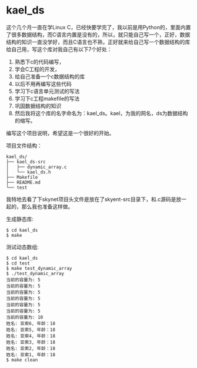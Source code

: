 # kael_ds

这个几个月一直在学Linux C，已经快要学完了，我以前是用Python的，里面内置了很多数据结构，而C语言内置是没有的，所以，就只能自己写一个，正好，数据结构的知识一直没学好，而且C语言也不熟，正好就来给自己写一个数据结构的库给自己用，写这个库对我自己有以下7个好处：
1. 熟悉下c的代码编写，
2. 学会C工程的开发，
3. 给自己准备一个c数据结构的库
4. 以后不用再编写这些代码
5. 学习下c语言单元测试的写法
6. 学习下c工程makefile的写法
7. 巩固数据结构的知识
8. 然后我将这个库的名字命名为：kael_ds。kael，为我的网名，ds为数据结构的缩写。

编写这个项目说明，希望这是一个很好的开始。

项目文件结构：

```
kael_ds/
├── kael_ds-src
│   ├── dynamic_array.c
│   └── kael_ds.h
├── Makefile
├── README.md
└── test
```
我特地去看了下skynet项目头文件是放在了skyent-src目录下，和.c源码是放一起的，那么我也准备这样做。


生成静态库:
```
$ cd kael_ds
$ make
```

测试动态数组:
```
$ cd kael_ds
$ cd test
$ make test_dynamic_array
$ ./test_dynamic_array
当前的容量为: 5
当前的容量为: 5
当前的容量为: 5
当前的容量为: 5
当前的容量为: 5
当前的容量为: 5
当前的容量为: 10
姓名: 亚索6, 年龄：18
姓名: 亚索5, 年龄：18
姓名: 亚索4, 年龄：18
姓名: 亚索3, 年龄：18
姓名: 亚索2, 年龄：18
姓名: 亚索1, 年龄：18
$ make clean
```

